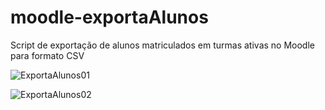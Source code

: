 # moodle-exportaAlunos
Script de exportação de alunos matriculados em turmas ativas no Moodle para formato CSV


![ExportaAlunos01](https://user-images.githubusercontent.com/1100489/148140242-1fec9245-7bcb-4a8f-beb8-175364d6ddaf.png)

![ExportaAlunos02](https://user-images.githubusercontent.com/1100489/148140259-13f8741b-2def-4c3c-955d-72f37f328c5f.png)
